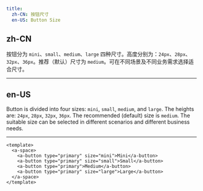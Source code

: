 ```yaml
title:
  zh-CN: 按钮尺寸
  en-US: Button Size
```

## zh-CN

按钮分为 `mini`、`small`、`medium`、`large` 四种尺寸。高度分别为：`24px`、`28px`、`32px`、`36px`。推荐（默认）尺寸为 `medium`。可在不同场景及不同业务需求选择适合尺寸。

---

## en-US

Button is divided into four sizes: `mini`, `small`, `medium`, and `large`. The heights are: `24px`, `28px`, `32px`, `36px`. The recommended (default) size is `medium`. The suitable size can be selected in different scenarios and different business needs.

---

```vue
<template>
  <a-space>
    <a-button type="primary" size="mini">Mini</a-button>
    <a-button type="primary" size="small">Small</a-button>
    <a-button type="primary">Medium</a-button>
    <a-button type="primary" size="large">Large</a-button>
  </a-space>
</template>
```
